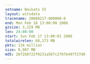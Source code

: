 ```yaml
---
setname: Waikato VI
layout: witsdata
tracename: 20080217-000000-0
end: Mon Feb 18 13:00:00 2008
gzsize: 3,229 MB
len: 24:00:00
start: Sun Feb 17 13:00:01 2008
totalwirelen: 68,173 MB
pkts: 134 million
size: 9,987 MB
md5: 26f2b8722f0231a567c2767b497f27d0
---
```

